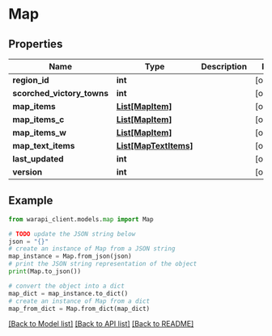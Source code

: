 # Map


## Properties

Name | Type | Description | Notes
------------ | ------------- | ------------- | -------------
**region_id** | **int** |  | [optional] 
**scorched_victory_towns** | **int** |  | [optional] 
**map_items** | [**List[MapItem]**](MapItem.md) |  | [optional] 
**map_items_c** | [**List[MapItem]**](MapItem.md) |  | [optional] 
**map_items_w** | [**List[MapItem]**](MapItem.md) |  | [optional] 
**map_text_items** | [**List[MapTextItems]**](MapTextItems.md) |  | [optional] 
**last_updated** | **int** |  | [optional] 
**version** | **int** |  | [optional] 

## Example

```python
from warapi_client.models.map import Map

# TODO update the JSON string below
json = "{}"
# create an instance of Map from a JSON string
map_instance = Map.from_json(json)
# print the JSON string representation of the object
print(Map.to_json())

# convert the object into a dict
map_dict = map_instance.to_dict()
# create an instance of Map from a dict
map_from_dict = Map.from_dict(map_dict)
```
[[Back to Model list]](../README.md#documentation-for-models) [[Back to API list]](../README.md#documentation-for-api-endpoints) [[Back to README]](../README.md)


